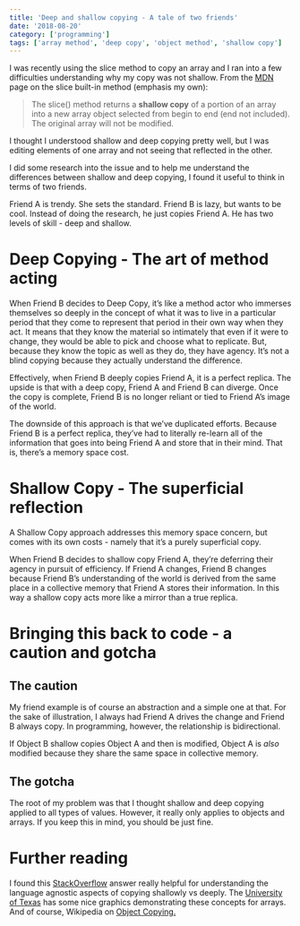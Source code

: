 ```yaml
---
title: 'Deep and shallow copying - A tale of two friends'
date: '2018-08-20'
category: ['programming']
tags: ['array method', 'deep copy', 'object method', 'shallow copy']
---
```


I was recently using the slice method to copy an array and I ran into a few difficulties understanding why my copy was not shallow. From the [MDN](https://developer.mozilla.org/en-US/docs/Web/JavaScript/Reference/Global_Objects/Array/slice) page on the slice built-in method (emphasis my own):

> The slice() method returns a **shallow copy** of a portion of an array into a new array object selected from begin to end (end not included). The original array will not be modified.

I thought I understood shallow and deep copying pretty well, but I was editing elements of one array and not seeing that reflected in the other.

I did some research into the issue and to help me understand the differences between shallow and deep copying, I found it useful to think in terms of two friends.

Friend A is trendy. She sets the standard. Friend B is lazy, but wants to be cool. Instead of doing the research, he just copies Friend A. He has two levels of skill - deep and shallow.

# Deep Copying - The art of method acting

When Friend B decides to Deep Copy, it’s like a method actor who immerses themselves so deeply in the concept of what it was to live in a particular period that they come to represent that period in their own way when they act. It means that they know the material so intimately that even if it were to change, they would be able to pick and choose what to replicate. But, because they know the topic as well as they do, they have agency. It’s not a blind copying because they actually understand the difference.

Effectively, when Friend B deeply copies Friend A, it is a perfect replica. The upside is that with a deep copy, Friend A and Friend B can diverge. Once the copy is complete, Friend B is no longer reliant or tied to Friend A’s image of the world.

The downside of this approach is that we’ve duplicated efforts. Because Friend B is a perfect replica, they’ve had to literally re-learn all of the information that goes into being Friend A and store that in their mind. That is, there’s a memory space cost.

# Shallow Copy - The superficial reflection

A Shallow Copy approach addresses this memory space concern, but comes with its own costs - namely that it’s a purely superficial copy.

When Friend B decides to shallow copy Friend A, they’re deferring their agency in pursuit of efficiency. If Friend A changes, Friend B changes because Friend B’s understanding of the world is derived from the same place in a collective memory that Friend A stores their information. In this way a shallow copy acts more like a mirror than a true replica.

# Bringing this back to code - a caution and gotcha

## The caution

My friend example is of course an abstraction and a simple one at that. For the sake of illustration, I always had Friend A drives the change and Friend B always copy. In programming, however, the relationship is bidirectional.

If Object B shallow copies Object A and then is modified, Object A is _also_ modified because they share the same space in collective memory.

## The gotcha

The root of my problem was that I thought shallow and deep copying applied to all types of values. However, it really only applies to objects and arrays. If you keep this in mind, you should be just fine.

# Further reading

I found this [StackOverflow](https://stackoverflow.com/questions/184710/what-is-the-difference-between-a-deep-copy-and-a-shallow-copy?page=1&tab=votes#tab-top) answer really helpful for understanding the language agnostic aspects of copying shallowly vs deeply. The [University of Texas](https://www.cs.utexas.edu/~scottm/cs307/handouts/deepCopying.htm) has some nice graphics demonstrating these concepts for arrays. And of course, Wikipedia on [Object Copying.](https://en.wikipedia.org/wiki/Object_copying)
